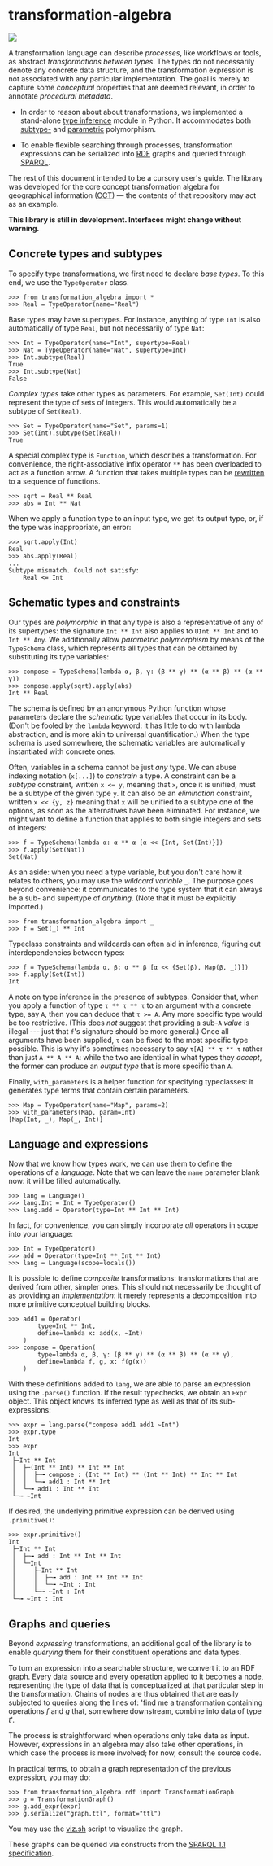 # transformation-algebra

[![](https://img.shields.io/pypi/v/transformation-algebra)](https://pypi.org/project/transformation-algebra/)

A transformation language can describe *processes*, like workflows or tools, as 
abstract *transformations between types*. The types do not necessarily denote 
any concrete data structure, and the transformation expression is not 
associated with any particular implementation. The goal is merely to capture 
some *conceptual* properties that are deemed relevant, in order to annotate 
*procedural metadata*.

-  In order to reason about about transformations, we implemented a stand-alone 
   [type inference](https://en.wikipedia.org/wiki/Type_inference) module in 
   Python. It accommodates both 
   [subtype-](https://en.wikipedia.org/wiki/Subtyping) and 
   [parametric](https://en.wikipedia.org/wiki/Parametric_polymorphism) 
   polymorphism.

-  To enable flexible searching through processes, transformation expressions 
   can be serialized into 
   [RDF](https://en.wikipedia.org/wiki/Resource_Description_Framework) graphs 
   and queried through [SPARQL](https://en.wikipedia.org/wiki/SPARQL).

The rest of this document intended to be a cursory user's guide. The library 
was developed for the core concept transformation algebra for geographical 
information ([CCT](https://github.com/quangis/cct)) — the contents of that 
repository may act as an example.

**This library is still in development. Interfaces might change without 
warning.**

## Concrete types and subtypes

To specify type transformations, we first need to declare *base types*. To 
this end, we use the `TypeOperator` class.

    >>> from transformation_algebra import *
    >>> Real = TypeOperator(name="Real")

Base types may have supertypes. For instance, anything of type `Int` is also 
automatically of type `Real`, but not necessarily of type `Nat`:

    >>> Int = TypeOperator(name="Int", supertype=Real)
    >>> Nat = TypeOperator(name="Nat", supertype=Int)
    >>> Int.subtype(Real)
    True
    >>> Int.subtype(Nat)
    False

*Complex types* take other types as parameters. For example, `Set(Int)` could 
represent the type of sets of integers. This would automatically be a subtype 
of `Set(Real)`.

    >>> Set = TypeOperator(name="Set", params=1)
    >>> Set(Int).subtype(Set(Real))
    True

A special complex type is `Function`, which describes a transformation. For 
convenience, the right-associative infix operator `**` has been overloaded to 
act as a function arrow. A function that takes multiple types can be 
[rewritten](https://en.wikipedia.org/wiki/Currying) to a sequence of 
functions.

    >>> sqrt = Real ** Real
    >>> abs = Int ** Nat

When we apply a function type to an input type, we get its output type, or, if 
the type was inappropriate, an error:

    >>> sqrt.apply(Int)
    Real
    >>> abs.apply(Real)
    ...
    Subtype mismatch. Could not satisfy:
        Real <= Int


## Schematic types and constraints

Our types are *polymorphic* in that any type is also a representative of any 
of its supertypes: the signature `Int ** Int` also applies to `UInt ** Int` 
and to `Int ** Any`. We additionally allow *parametric polymorphism* by means 
of the `TypeSchema` class, which represents all types that can be obtained by 
substituting its type variables:

    >>> compose = TypeSchema(lambda α, β, γ: (β ** γ) ** (α ** β) ** (α ** γ))
    >>> compose.apply(sqrt).apply(abs)
    Int ** Real

The schema is defined by an anonymous Python function whose parameters declare 
the *schematic* type variables that occur in its body. (Don't be fooled by the 
`lambda` keyword: it has little to do with lambda abstraction, and is more akin 
to universal quantification.) When the type schema is used somewhere, the 
schematic variables are automatically instantiated with concrete ones.

Often, variables in a schema cannot be just *any* type. We can abuse indexing 
notation (`x[...]`) to *constrain* a type. A constraint can be a *subtype* 
constraint, written `x <= y`, meaning that `x`, once it is unified, must be a 
subtype of the given type `y`. It can also be an *elimination* constraint, 
written `x << {y, z}` meaning that `x` will be unified to a subtype one of the 
options, as soon as the alternatives have been eliminated. For instance, we 
might want to define a function that applies to both single integers and sets 
of integers:

    >>> f = TypeSchema(lambda α: α ** α [α << {Int, Set(Int)}])
    >>> f.apply(Set(Nat))
    Set(Nat)

As an aside: when you need a type variable, but you don't care how it relates 
to others, you may use the *wildcard variable* `_`. The purpose goes beyond 
convenience: it communicates to the type system that it can always be a sub- 
and supertype of *anything*. (Note that it must be explicitly imported.)

    >>> from transformation_algebra import _
    >>> f = Set(_) ** Int

Typeclass constraints and wildcards can often aid in inference, figuring out 
interdependencies between types:

    >>> f = TypeSchema(lambda α, β: α ** β [α << {Set(β), Map(β, _)}])
    >>> f.apply(Set(Int))
    Int

A note on type inference in the presence of subtypes. Consider that, when you 
apply a function of type `τ ** τ ** τ` to an argument with a concrete type, say 
`A`, then you can deduce that `τ >= A`. Any more specific type would be too 
restrictive. (This does *not* suggest that providing a sub-`A` *value* is 
illegal --- just that `f`'s signature should be more general.) Once all 
arguments have been supplied, `τ` can be fixed to the most specific type 
possible. This is why it's sometimes necessary to say `τ[A] ** τ ** τ` rather 
than just `A ** A ** A`: while the two are identical in what types they 
*accept*, the former can produce an *output type* that is more specific than 
`A`.

Finally, `with_parameters` is a helper function for specifying typeclasses: it 
generates type terms that contain certain parameters.

    >>> Map = TypeOperator(name="Map", params=2)
    >>> with_parameters(Map, param=Int)
    [Map(Int, _), Map(_, Int)]


## Language and expressions

Now that we know how types work, we can use them to define the operations of a 
*language*. Note that we can leave the `name` parameter blank now: it will be 
filled automatically.

    >>> lang = Language()
    >>> lang.Int = Int = TypeOperator()
    >>> lang.add = Operator(type=Int ** Int ** Int)

In fact, for convenience, you can simply incorporate *all* operators in scope 
into your language:

    >>> Int = TypeOperator()
    >>> add = Operator(type=Int ** Int ** Int)
    >>> lang = Language(scope=locals())

It is possible to define *composite* transformations: transformations that are 
derived from other, simpler ones. This should not necessarily be thought of as 
providing an *implementation*: it merely represents a decomposition into more 
primitive conceptual building blocks.

    >>> add1 = Operator(
            type=Int ** Int,
            define=lambda x: add(x, ~Int)
        )
    >>> compose = Operation(
            type=lambda α, β, γ: (β ** γ) ** (α ** β) ** (α ** γ),
            define=lambda f, g, x: f(g(x))
        )

With these definitions added to `lang`, we are able to parse an expression 
using the `.parse()` function. If the result typechecks, we obtain an `Expr` 
object. This object knows its inferred type as well as that of its 
sub-expressions:

    >>> expr = lang.parse("compose add1 add1 ~Int")
    >>> expr.type
    Int
    >>> expr
    Int
     ├─Int ** Int
     │  ├─(Int ** Int) ** Int ** Int
     │  │  ├─╼ compose : (Int ** Int) ** (Int ** Int) ** Int ** Int
     │  │  └─╼ add1 : Int ** Int
     │  └─╼ add1 : Int ** Int
     └─╼ ~Int

If desired, the underlying primitive expression can be derived using 
`.primitive()`:

    >>> expr.primitive()
    Int
     ├─Int ** Int
     │  ├─╼ add : Int ** Int ** Int
     │  └─Int
     │     ├─Int ** Int
     │     │  ├─╼ add : Int ** Int ** Int
     │     │  └─╼ ~Int : Int
     │     └─╼ ~Int : Int
     └─╼ ~Int : Int


## Graphs and queries

Beyond *expressing* transformations, an additional goal of the library is to 
enable *querying* them for their constituent operations and data types.

To turn an expression into a searchable structure, we convert it to an RDF 
graph. Every data source and every operation applied to it becomes a node, 
representing the type of data that is conceptualized at that particular step in 
the transformation. Chains of nodes are thus obtained that are easily subjected 
to queries along the lines of: 'find me a transformation containing operations 
*f* and *g* that, somewhere downstream, combine into data of type *t*'.

The process is straightforward when operations only take data as input. 
However, expressions in an algebra may also take other operations, in which 
case the process is more involved; for now, consult the source code.

In practical terms, to obtain a graph representation of the previous expression, you may do:

    >>> from transformation_algebra.rdf import TransformationGraph
    >>> g = TransformationGraph()
    >>> g.add_expr(expr)
    >>> g.serialize("graph.ttl", format="ttl")

You may use the [viz.sh](tools/viz.sh) script to visualize the graph.

These graphs can be queried via constructs from the [SPARQL 1.1 specification](https://www.w3.org/TR/sparql11-query/).

